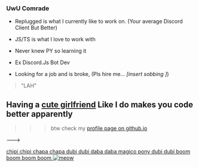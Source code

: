 ### UwU Comrade

- Replugged is what I currently like to work on. (Your average Discord Client But Better)

- JS/TS is what I love to work with

- Never knew PY so learning it

- Ex Discord.Js Bot Dev

- Looking for a job and is broke, (Pls hire me... *[insert sobbing ]*) 



> "LAH"


## Having a [cute girlfriend](https://tharki-god.github.io/cutie) Like I do makes you code better apparently


>>> btw check my [profile page on github.io](https://tharki-god.github.io/)

--->



[chipi chipi 
chapa chapa 
dubi dubi 
daba daba 
magico pony
dubi dubi 
boom boom boom boom
![meow](https://cdn.discordapp.com/attachments/1130574340472193067/1187866827364257923/chipi-chapa.gif)](https://www.youtube.com/watch?v=wh9QLjk3M2k)
